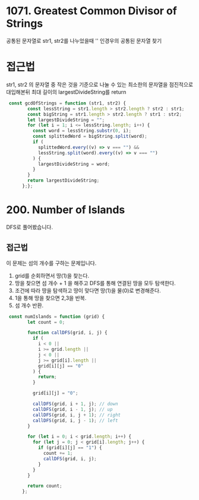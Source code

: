 
# 1071. Greatest Common Divisor of Strings
공통된 문자열로 str1, str2를 나누었을때 '' 인경우의 공통된 문자열 찾기

# 접근법
str1, str2 의 문자열 중 작은 것을 기준으로 나눌 수 있는 최소한의 문자열을 점진적으로 대입해본뒤 최대 길이의 largestDivideString를 return

```js run
 const gcdOfStrings = function (str1, str2) {
        const lessString = str1.length > str2.length ? str2 : str1;
        const bigString = str1.length > str2.length ? str1 : str2;
        let largestDivideString = "";
        for (let i = 1; i <= lessString.length; i++) {
          const word = lessString.substr(0, i);
          const splittedWord = bigString.split(word);
          if (
            splittedWord.every((v) => v === "") &&
            lessString.split(word).every((v) => v === "")
          ) {
            largestDivideString = word;
          }
        }
        return largestDivideString;
      };};
```

# 200. Number of Islands
DFS로 풀어봤습니다.

## 접근법
이 문제는 섬의 개수를 구하는 문제입니다.

1. grid를 순회하면서 땅(1)을 찾는다.
2. 땅을 찾으면 섬 개수 + 1 을 해주고 DFS를 통해 연결된 땅을 모두 탐색한다.
3. 조건에 따라 땅을 탐색하고 땅이 맞다면 땅(1)을 물(0)로 변경해준다.
4. 1을 통해 땅을 찾으면 2,3을 반복. 
5. 섬 개수 반환.

```js run
 const numIslands = function (grid) {
        let count = 0;

        function callDFS(grid, i, j) {
          if (
            i < 0 ||
            i >= grid.length ||
            j < 0 ||
            j >= grid[i].length ||
            grid[i][j] == "0"
          ) {
            return;
          }

          grid[i][j] = "0";

          callDFS(grid, i + 1, j); // down
          callDFS(grid, i - 1, j); // up
          callDFS(grid, i, j + 1); // right
          callDFS(grid, i, j - 1); // left
        }

        for (let i = 0; i < grid.length; i++) {
          for (let j = 0; j < grid[i].length; j++) {
            if (grid[i][j] == "1") {
              count += 1;
              callDFS(grid, i, j);
            }
          }
        }

        return count;
      };
```
